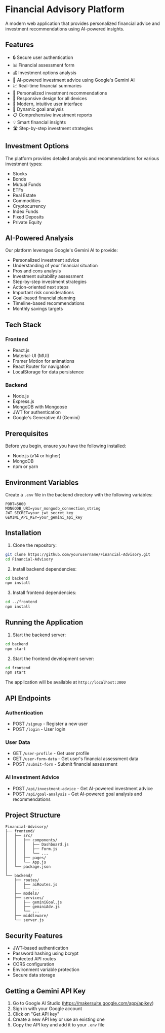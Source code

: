# Financial Advisory Platform

A modern web application that provides personalized financial advice and investment recommendations using AI-powered insights.

## Features

- 🔒 Secure user authentication
- 📊 Financial assessment form
- 💰 Investment options analysis
- 🤖 AI-powered investment advice using Google's Gemini AI
- 📈 Real-time financial summaries
- 🎯 Personalized investment recommendations
- 📱 Responsive design for all devices
- 🎨 Modern, intuitive user interface
- 🔄 Dynamic goal analysis
- 📋 Comprehensive investment reports
- 💡 Smart financial insights
- 🛣️ Step-by-step investment strategies

## Investment Options

The platform provides detailed analysis and recommendations for various investment types:

- Stocks
- Bonds
- Mutual Funds
- ETFs
- Real Estate
- Commodities
- Cryptocurrency
- Index Funds
- Fixed Deposits
- Private Equity

## AI-Powered Analysis

Our platform leverages Google's Gemini AI to provide:

- Personalized investment advice
- Understanding of your financial situation
- Pros and cons analysis
- Investment suitability assessment
- Step-by-step investment strategies
- Action-oriented next steps
- Important risk considerations
- Goal-based financial planning
- Timeline-based recommendations
- Monthly savings targets

## Tech Stack

### Frontend

- React.js
- Material-UI (MUI)
- Framer Motion for animations
- React Router for navigation
- LocalStorage for data persistence

### Backend

- Node.js
- Express.js
- MongoDB with Mongoose
- JWT for authentication
- Google's Generative AI (Gemini)

## Prerequisites

Before you begin, ensure you have the following installed:

- Node.js (v14 or higher)
- MongoDB
- npm or yarn

## Environment Variables

Create a `.env` file in the backend directory with the following variables:

```env
PORT=5000
MONGODB_URI=your_mongodb_connection_string
JWT_SECRET=your_jwt_secret_key
GEMINI_API_KEY=your_gemini_api_key
```

## Installation

1. Clone the repository:

```bash
git clone https://github.com/yourusername/Financial-Advisory.git
cd Financial-Advisory
```

2. Install backend dependencies:

```bash
cd backend
npm install
```

3. Install frontend dependencies:

```bash
cd ../frontend
npm install
```

## Running the Application

1. Start the backend server:

```bash
cd backend
npm start
```

2. Start the frontend development server:

```bash
cd frontend
npm start
```

The application will be available at `http://localhost:3000`

## API Endpoints

### Authentication

- POST `/signup` - Register a new user
- POST `/login` - User login

### User Data

- GET `/user-profile` - Get user profile
- GET `/user-form-data` - Get user's financial assessment data
- POST `/submit-form` - Submit financial assessment

### AI Investment Advice

- POST `/api/investment-advice` - Get AI-powered investment advice
- POST `/api/goal-analysis` - Get AI-powered goal analysis and recommendations

## Project Structure

```
Financial-Advisory/
├── frontend/
│   ├── src/
│   │   ├── components/
│   │   │   ├── Dashboard.js
│   │   │   ├── Form.js
│   │   │   └── ...
│   │   ├── pages/
│   │   └── App.js
│   └── package.json
│
└── backend/
    ├── routes/
    │   ├── aiRoutes.js
    │   └── ...
    ├── models/
    ├── services/
    │   ├── geminiGoal.js
    │   ├── geminiAdv.js
    │   └── ...
    ├── middleware/
    └── server.js
```

## Security Features

- JWT-based authentication
- Password hashing using bcrypt
- Protected API routes
- CORS configuration
- Environment variable protection
- Secure data storage

## Getting a Gemini API Key

1. Go to Google AI Studio (https://makersuite.google.com/app/apikey)
2. Sign in with your Google account
3. Click on "Get API key"
4. Create a new API key or use an existing one
5. Copy the API key and add it to your `.env` file
